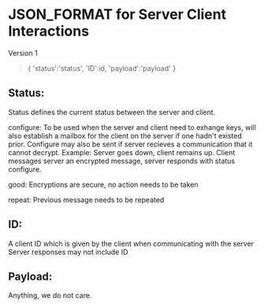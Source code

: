 # JSON_FORMAT for Server Client Interactions

Version 1
>{
>    'status':'status',
>    'ID':id,
>    'payload':'payload'
>}

## Status:
 Status defines the current status between the server and client.
 
 configure: To be used when the server and client need to exhange keys, will also establish a mailbox for the client on the server if one hadn't existed prior. Configure may also be sent if server recieves a communication that it cannot decrypt. Example: Server goes down, client remains up. Client messages server an encrypted message, server responds with status configure.

good: Encryptions are secure, no action needs to be taken

repeat: Previous message needs to be repeated

## ID:
 A client ID which is given by the client when communicating with the server
 Server responses may not include ID
 
## Payload:
 Anything, we do not care.

